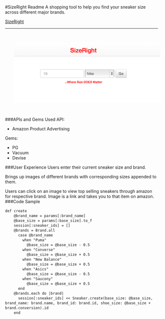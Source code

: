 
#SizeRight Readme
A shopping tool to help you find your sneaker size across different major brands.


[SizeRight](http://sizeright.herokuapp.com)
***
<img src="./doc/images/front-page.png" style="height: 200px; padding:30px;">


###APIs and Gems Used
API:

- Amazon Product Advertising

Gems:

- PG
- Vacuum
- Devise

###User Experience
Users enter their current sneaker size and brand.

Brings up images of different brands with corresponding sizes appended to them. 

Users can click on an image to view top selling sneakers through amazon for respective brand. Image is a link and takes you to that item on amazon.
###Code Sample
```
def create
    @brand_name = params[:brand_name]
    @base_size = params[:base_size].to_f
    session[:sneaker_ids] = []
    @brands = Brand.all
      case @brand_name
        when "Puma"
          @base_size = @base_size - 0.5
        when "Converse"
          @base_size = @base_size + 0.5
        when "New Balance"
          @base_size = @base_size + 0.5
        when "Asics"
          @base_size = @base_size - 0.5
        when "Saucony"
          @base_size = @base_size + 0.5
      end
    @brands.each do |brand|
      session[:sneaker_ids] << Sneaker.create(base_size: @base_size, brand_name: brand.name, brand_id: brand.id, shoe_size: @base_size + brand.conversion).id
    end
```